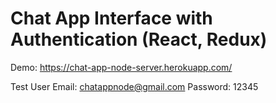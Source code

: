 # Chat App Interface with Authentication (React, Redux)

Demo: https://chat-app-node-server.herokuapp.com/

Test User
Email: chatappnode@gmail.com
Password: 12345